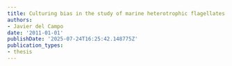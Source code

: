 ```yaml
---
title: Culturing bias in the study of marine heterotrophic flagellates diversity
authors:
- Javier del Campo
date: '2011-01-01'
publishDate: '2025-07-24T16:25:42.148775Z'
publication_types:
- thesis
---
```

